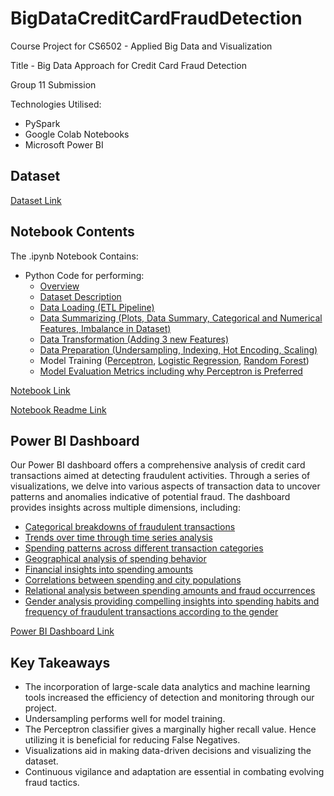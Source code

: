 # BigDataCreditCardFraudDetection

Course Project for CS6502 - Applied Big Data and Visualization

Title - Big Data Approach for Credit Card Fraud Detection

Group 11 Submission

Technologies Utilised:
- PySpark
- Google Colab Notebooks
- Microsoft Power BI

## Dataset

[Dataset Link](/Dataset/fraud_prediction_data.csv)

## Notebook Contents

The .ipynb Notebook Contains:

- Python Code for performing:
  - [Overview](/Python_Notebook/Notebook_Readme.md#overview)
  - [Dataset Description](/Python_Notebook/Notebook_Readme.md#dataset-description)
  - [Data Loading (ETL Pipeline)](/Python_Notebook/Notebook_Readme.md#loading-the-dataset)
  - [Data Summarizing (Plots, Data Summary, Categorical and Numerical Features, Imbalance in Dataset)](/Python_Notebook/Notebook_Readme.md#exploratory-data-analysis-eda)
  - [Data Transformation (Adding 3 new Features)](/Python_Notebook/Notebook_Readme.md#creating-new-features)
  - [Data Preparation (Undersampling, Indexing, Hot Encoding, Scaling)](/Python_Notebook/Notebook_Readme.md#string-indexing-hot-encoding-and-vector-assembling-of-features-into-1-vector)
  - Model Training ([Perceptron](/Python_Notebook/Notebook_Readme.md#model-training-perceptron), [Logistic Regression](/Python_Notebook/Notebook_Readme.md#model-training-logistic-regression), [Random Forest](/Python_Notebook/Notebook_Readme.md#model-training-random-forest))
  - [Model Evaluation Metrics including why Perceptron is Preferred](/Python_Notebook/Notebook_Readme.md#conclusion) 

[Notebook Link](/Python_Notebook/Big_Data_Project.ipynb)

[Notebook Readme Link](/Python_Notebook/Notebook_Readme.md)

## Power BI Dashboard

Our Power BI dashboard offers a comprehensive analysis of credit card transactions aimed at detecting fraudulent activities. Through a series of visualizations, we delve into various aspects of transaction data to uncover patterns and anomalies indicative of potential fraud. The dashboard provides insights across multiple dimensions, including:

- [Categorical breakdowns of fraudulent transactions](/Power_BI_Visualizations_Dashboard/PowerBIDashboardReadme.md#category-fraud) 
- [Trends over time through time series analysis](/Power_BI_Visualizations_Dashboard/PowerBIDashboardReadme.md#time-series-analysis)
- [Spending patterns across different transaction categories](/Power_BI_Visualizations_Dashboard/PowerBIDashboardReadme.md#categorical-analysis)
- [Geographical analysis of spending behavior](/Power_BI_Visualizations_Dashboard/PowerBIDashboardReadme.md#geographical-analysis)
- [Financial insights into spending amounts](/Power_BI_Visualizations_Dashboard/PowerBIDashboardReadme.md#financial-analysis)
- [Correlations between spending and city populations](/Power_BI_Visualizations_Dashboard/PowerBIDashboardReadme.md#correlation-analysis)
- [Relational analysis between spending amounts and fraud occurrences](/Power_BI_Visualizations_Dashboard/PowerBIDashboardReadme.md#relational-analysis)
- [Gender analysis providing compelling insights into spending habits and frequency of fraudulent transactions according to the gender](/Power_BI_Visualizations_Dashboard/PowerBIDashboardReadme.md#gender-analysis)

[Power BI Dashboard Link](/Power_BI_Visualizations_Dashboard/PowerBIDashboardReadme.md)

## Key Takeaways

- The incorporation of large-scale data analytics and machine learning tools increased the efficiency of detection and monitoring through our project. 
- Undersampling performs well for model training. 
- The Perceptron classifier gives a marginally higher recall value. Hence utilizing it is beneficial for reducing False Negatives. 
- Visualizations aid in making data-driven decisions and visualizing the dataset. 
- Continuous vigilance and adaptation are essential in combating evolving fraud tactics. 
